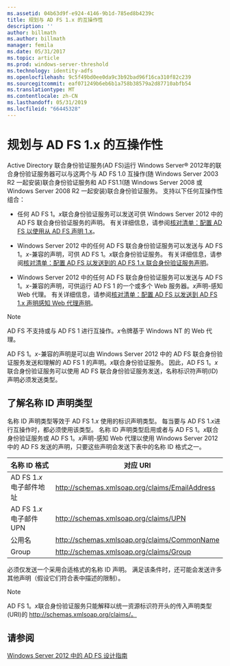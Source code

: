 ```yaml
---
ms.assetid: 04b63d9f-e924-4146-9b1d-785ed8b4239c
title: 规划与 AD FS 1.x 的互操作性
description: ''
author: billmath
ms.author: billmath
manager: femila
ms.date: 05/31/2017
ms.topic: article
ms.prod: windows-server-threshold
ms.technology: identity-adfs
ms.openlocfilehash: 9c5f49bd0ee0da9c3b92bad96f16ca310f82c239
ms.sourcegitcommit: eaf071249b6eb6b1a758b38579a2d87710abfb54
ms.translationtype: MT
ms.contentlocale: zh-CN
ms.lasthandoff: 05/31/2019
ms.locfileid: "66445328"
---
```

# <a name="planning-for-interoperability-with-ad-fs-1x"></a>规划与 AD FS 1.x 的互操作性

Active Directory 联合身份验证服务\(AD FS\)运行 Windows Server® 2012年的联合身份验证服务器可以与这两个与 AD FS 1.0 互操作\(随 Windows Server 2003 R2 一起安装\)联合身份验证服务和 AD FS1.1\(随 Windows Server 2008 或 Windows Server 2008 R2 一起安装\)联合身份验证服务。 支持以下任何互操作性组合：  

-   任何 AD FS 1。*x*联合身份验证服务可以发送可供 Windows Server 2012 中的 AD FS 联合身份验证服务的声明。 有关详细信息，请参阅[核对清单：配置 AD FS 以使用从 AD FS 声明 1.x](../../ad-fs/deployment/Checklist--Configuring-AD-FS--to-Consume-Claims-from-AD-FS-1.x.md)。  

-   Windows Server 2012 中的任何 AD FS 联合身份验证服务可以发送与 AD FS 1。*x*\-兼容的声明，可供 AD FS 1。*x*联合身份验证服务。 有关详细信息，请参阅[核对清单：配置 AD FS 以发送到的 AD FS 1.x 联合身份验证服务声明](../../ad-fs/deployment/Checklist--Configuring-AD-FS-to-Send-Claims-to-an-AD-FS-1.x-Federation-Service.md)。  

-   Windows Server 2012 中的任何 AD FS 联合身份验证服务可以发送与 AD FS 1。*x*\-兼容的声明，可供运行 AD FS 1 的一个或多个 Web 服务器。*x*声明\-感知 Web 代理。 有关详细信息，请参阅[核对清单：配置 AD FS 以发送到 AD FS 1.x 声明感知 Web 代理声明](../../ad-fs/deployment/Checklist--Configuring-AD-FS-to-Send-Claims-to-an-AD-FS-1.x-Claims-Aware-Web-Agent.md)。  

> [!NOTE]  
> AD FS 不支持或与 AD FS 1 进行互操作。*x*令牌基于 Windows NT 的 Web 代理。  

AD FS 1。*x*\-兼容的声明是可以由 Windows Server 2012 中的 AD FS 联合身份验证服务发送和理解的 AD FS 1 的声明。*x*联合身份验证服务。 因此，AD FS 1。*x*联合身份验证服务可以使用 AD FS 联合身份验证服务发送，名称标识符声明\(ID\)声明必须发送类型。  

## <a name="understanding-the-name-id-claim-type"></a>了解名称 ID 声明类型  
名称 ID 声明类型等效于 AD FS 1.*x* 使用的标识声明类型。 每当要与 AD FS 1.*x*进行互操作时，都必须使用该类型。 名称 ID 声明类型启用或者与 AD FS 1。*x*联合身份验证服务或 AD FS 1。*x*声明\-感知 Web 代理以使用 Windows Server 2012 中的 AD FS 发送的声明，只要这些声明会发送下表中的名称 ID 格式之一。  


|      名称 ID 格式       |               对应 URI                |
|---------------------------|------------------------------------------------|
| AD FS 1.*x* 电子邮件地址 | http://schemas.xmlsoap.org/claims/EmailAddress |
|   AD FS 1.*x* 电子邮件 UPN   |     http://schemas.xmlsoap.org/claims/UPN      |
|        公用名        |  http://schemas.xmlsoap.org/claims/CommonName  |
|           Group           |    http://schemas.xmlsoap.org/claims/Group     |

必须仅发送一个采用合适格式的名称 ID 声明。 满足该条件时，还可能会发送许多其他声明（假设它们符合表中描述的限制）。  

> [!NOTE]  
> AD FS 1。*x*联合身份验证服务只能解释以统一资源标识符开头的传入声明类型\(URI\)的 http://schemas.xmlsoap.org/claims/。  

## <a name="see-also"></a>请参阅
[Windows Server 2012 中的 AD FS 设计指南](AD-FS-Design-Guide-in-Windows-Server-2012.md)
